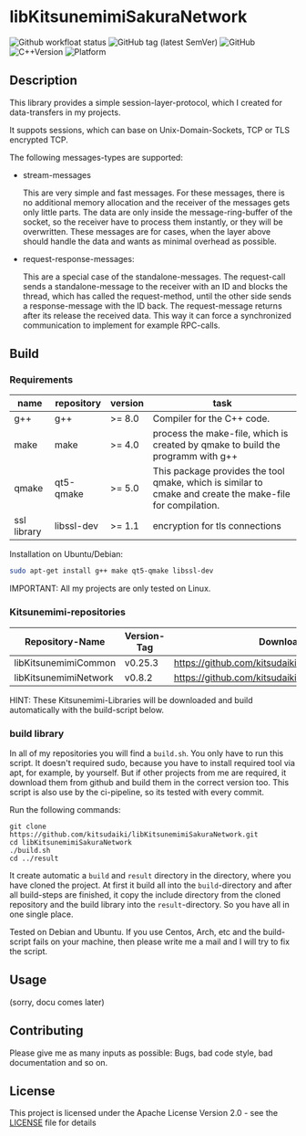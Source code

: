 # libKitsunemimiSakuraNetwork

![Github workfloat status](https://img.shields.io/github/workflow/status/kitsudaiki/libKitsunemimiSakuraNetwork/build-and-test/develop?label=build%20and%20test&style=flat-square)
![GitHub tag (latest SemVer)](https://img.shields.io/github/v/tag/kitsudaiki/libKitsunemimiSakuraNetwork?label=version&style=flat-square)
![GitHub](https://img.shields.io/github/license/kitsudaiki/libKitsunemimiSakuraNetwork?style=flat-square)
![C++Version](https://img.shields.io/badge/c%2B%2B-17-blue?style=flat-square)
![Platform](https://img.shields.io/badge/platform-Linux--x64-lightgrey?style=flat-square)

## Description

This library provides a simple session-layer-protocol, which I created for data-transfers in my projects. 

It suppots sessions, which can base on Unix-Domain-Sockets, TCP or TLS encrypted TCP.

The following messages-types are supported:

- stream-messages

	This are very simple and fast messages. For these messages, there is no additional memory allocation and the receiver of the messages gets only little parts. The data are only inside the message-ring-buffer of the socket, so the receiver have to process them instantly, or they will be overwritten. These messages are for cases, when the layer above should handle the data and wants as minimal overhead as possible.

- request-response-messages:

	This are a special case of the standalone-messages. The request-call sends a standalone-message to the receiver with an ID and blocks the thread, which has called the request-method, until the other side sends a response-message with the ID back. The request-message returns after its release the received data. This way it can force a synchronized communication to implement for example RPC-calls.



## Build

### Requirements

name | repository | version | task
--- | --- | --- | ---
g++ | g++ | >= 8.0 | Compiler for the C++ code.
make | make | >= 4.0 | process the make-file, which is created by qmake to build the programm with g++
qmake | qt5-qmake | >= 5.0 | This package provides the tool qmake, which is similar to cmake and create the make-file for compilation.
ssl library | libssl-dev | >= 1.1 | encryption for tls connections

Installation on Ubuntu/Debian:

```bash
sudo apt-get install g++ make qt5-qmake libssl-dev
```

IMPORTANT: All my projects are only tested on Linux. 

### Kitsunemimi-repositories

Repository-Name | Version-Tag | Download-Path
--- | --- | ---
libKitsunemimiCommon | v0.25.3 |  https://github.com/kitsudaiki/libKitsunemimiCommon.git
libKitsunemimiNetwork | v0.8.2 |  https://github.com/kitsudaiki/libKitsunemimiNetwork.git

HINT: These Kitsunemimi-Libraries will be downloaded and build automatically with the build-script below.

### build library

In all of my repositories you will find a `build.sh`. You only have to run this script. It doesn't required sudo, because you have to install required tool via apt, for example, by yourself. But if other projects from me are required, it download them from github and build them in the correct version too. This script is also use by the ci-pipeline, so its tested with every commit.


Run the following commands:

```
git clone https://github.com/kitsudaiki/libKitsunemimiSakuraNetwork.git
cd libKitsunemimiSakuraNetwork
./build.sh
cd ../result
```

It create automatic a `build` and `result` directory in the directory, where you have cloned the project. At first it build all into the `build`-directory and after all build-steps are finished, it copy the include directory from the cloned repository and the build library into the `result`-directory. So you have all in one single place.

Tested on Debian and Ubuntu. If you use Centos, Arch, etc and the build-script fails on your machine, then please write me a mail and I will try to fix the script.

## Usage

(sorry, docu comes later)

## Contributing

Please give me as many inputs as possible: Bugs, bad code style, bad documentation and so on.

## License

This project is licensed under the Apache License Version 2.0 - see the [LICENSE](LICENSE) file for details
